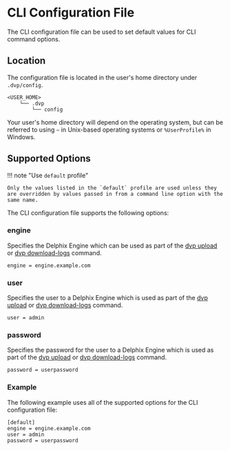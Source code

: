 # CLI Configuration File

The CLI configuration file can be used to set default values for CLI command options.

## Location

The configuration file is located in the user's home directory under `.dvp/config`.

```
<USER_HOME>
    └── .dvp
        └── config
```

Your user's home directory will depend on the operating system, but can be referred to using `~` in Unix-based operating systems or `%UserProfile%` in Windows.

## Supported Options

!!! note "Use `default` profile"

	Only the values listed in the `default` profile are used unless they are overridden by values passed in from a command line option with the same name.

The CLI configuration file supports the following options:

### engine
Specifies the Delphix Engine which can be used as part of the [dvp upload](../References/CLI.md#upload) or [dvp download-logs](../References/CLI.md#download-logs) command.

```
engine = engine.example.com
```

### user
Specifies the user to a Delphix Engine which is used as part of the [dvp upload](../References/CLI.md#upload) or [dvp download-logs](../References/CLI.md#download-logs) command.

```
user = admin
```

### password
Specifies the password for the user to a Delphix Engine which is used as part of the [dvp upload](../References/CLI.md#upload) or [dvp download-logs](../References/CLI.md#download-logs) command.

```
password = userpassword
```

### Example

The following example uses all of the supported options for the CLI configuration file:
```
[default]
engine = engine.example.com
user = admin
password = userpassword
```